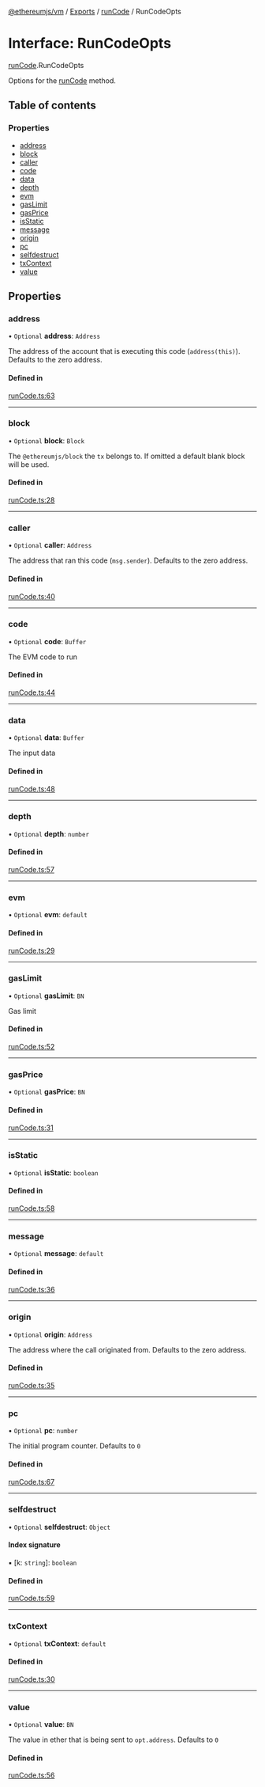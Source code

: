 [@ethereumjs/vm](../README.md) / [Exports](../modules.md) / [runCode](../modules/runCode.md) / RunCodeOpts

# Interface: RunCodeOpts

[runCode](../modules/runCode.md).RunCodeOpts

Options for the [runCode](../classes/index.default.md#runcode) method.

## Table of contents

### Properties

- [address](runCode.RunCodeOpts.md#address)
- [block](runCode.RunCodeOpts.md#block)
- [caller](runCode.RunCodeOpts.md#caller)
- [code](runCode.RunCodeOpts.md#code)
- [data](runCode.RunCodeOpts.md#data)
- [depth](runCode.RunCodeOpts.md#depth)
- [evm](runCode.RunCodeOpts.md#evm)
- [gasLimit](runCode.RunCodeOpts.md#gaslimit)
- [gasPrice](runCode.RunCodeOpts.md#gasprice)
- [isStatic](runCode.RunCodeOpts.md#isstatic)
- [message](runCode.RunCodeOpts.md#message)
- [origin](runCode.RunCodeOpts.md#origin)
- [pc](runCode.RunCodeOpts.md#pc)
- [selfdestruct](runCode.RunCodeOpts.md#selfdestruct)
- [txContext](runCode.RunCodeOpts.md#txcontext)
- [value](runCode.RunCodeOpts.md#value)

## Properties

### address

• `Optional` **address**: `Address`

The address of the account that is executing this code (`address(this)`). Defaults to the zero address.

#### Defined in

[runCode.ts:63](https://github.com/ethereumjs/ethereumjs-monorepo/blob/master/packages/vm/src/runCode.ts#L63)

---

### block

• `Optional` **block**: `Block`

The `@ethereumjs/block` the `tx` belongs to. If omitted a default blank block will be used.

#### Defined in

[runCode.ts:28](https://github.com/ethereumjs/ethereumjs-monorepo/blob/master/packages/vm/src/runCode.ts#L28)

---

### caller

• `Optional` **caller**: `Address`

The address that ran this code (`msg.sender`). Defaults to the zero address.

#### Defined in

[runCode.ts:40](https://github.com/ethereumjs/ethereumjs-monorepo/blob/master/packages/vm/src/runCode.ts#L40)

---

### code

• `Optional` **code**: `Buffer`

The EVM code to run

#### Defined in

[runCode.ts:44](https://github.com/ethereumjs/ethereumjs-monorepo/blob/master/packages/vm/src/runCode.ts#L44)

---

### data

• `Optional` **data**: `Buffer`

The input data

#### Defined in

[runCode.ts:48](https://github.com/ethereumjs/ethereumjs-monorepo/blob/master/packages/vm/src/runCode.ts#L48)

---

### depth

• `Optional` **depth**: `number`

#### Defined in

[runCode.ts:57](https://github.com/ethereumjs/ethereumjs-monorepo/blob/master/packages/vm/src/runCode.ts#L57)

---

### evm

• `Optional` **evm**: `default`

#### Defined in

[runCode.ts:29](https://github.com/ethereumjs/ethereumjs-monorepo/blob/master/packages/vm/src/runCode.ts#L29)

---

### gasLimit

• `Optional` **gasLimit**: `BN`

Gas limit

#### Defined in

[runCode.ts:52](https://github.com/ethereumjs/ethereumjs-monorepo/blob/master/packages/vm/src/runCode.ts#L52)

---

### gasPrice

• `Optional` **gasPrice**: `BN`

#### Defined in

[runCode.ts:31](https://github.com/ethereumjs/ethereumjs-monorepo/blob/master/packages/vm/src/runCode.ts#L31)

---

### isStatic

• `Optional` **isStatic**: `boolean`

#### Defined in

[runCode.ts:58](https://github.com/ethereumjs/ethereumjs-monorepo/blob/master/packages/vm/src/runCode.ts#L58)

---

### message

• `Optional` **message**: `default`

#### Defined in

[runCode.ts:36](https://github.com/ethereumjs/ethereumjs-monorepo/blob/master/packages/vm/src/runCode.ts#L36)

---

### origin

• `Optional` **origin**: `Address`

The address where the call originated from. Defaults to the zero address.

#### Defined in

[runCode.ts:35](https://github.com/ethereumjs/ethereumjs-monorepo/blob/master/packages/vm/src/runCode.ts#L35)

---

### pc

• `Optional` **pc**: `number`

The initial program counter. Defaults to `0`

#### Defined in

[runCode.ts:67](https://github.com/ethereumjs/ethereumjs-monorepo/blob/master/packages/vm/src/runCode.ts#L67)

---

### selfdestruct

• `Optional` **selfdestruct**: `Object`

#### Index signature

▪ [k: `string`]: `boolean`

#### Defined in

[runCode.ts:59](https://github.com/ethereumjs/ethereumjs-monorepo/blob/master/packages/vm/src/runCode.ts#L59)

---

### txContext

• `Optional` **txContext**: `default`

#### Defined in

[runCode.ts:30](https://github.com/ethereumjs/ethereumjs-monorepo/blob/master/packages/vm/src/runCode.ts#L30)

---

### value

• `Optional` **value**: `BN`

The value in ether that is being sent to `opt.address`. Defaults to `0`

#### Defined in

[runCode.ts:56](https://github.com/ethereumjs/ethereumjs-monorepo/blob/master/packages/vm/src/runCode.ts#L56)
